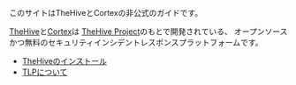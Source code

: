 このサイトはTheHiveとCortexの非公式のガイドです。

[TheHive](https://github.com/TheHive-Project/TheHive)と[Cortex](https://github.com/TheHive-Project/Cortex)は
[TheHive Project](https://thehive-project.org/)のもとで開発されている、
オープンソースかつ無料のセキュリティインシデントレスポンスプラットフォームです。

* [TheHiveのインストール](./installation/install-guide)
* [TLPについて](./tlp)
